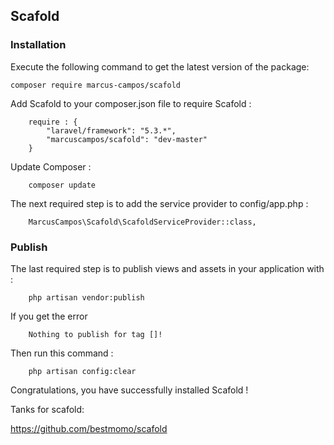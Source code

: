 ## Scafold ##

### Installation ###

Execute the following command to get the latest version of the package:

```
composer require marcus-campos/scafold
```

Add Scafold to your composer.json file to require Scafold :
```
    require : {
        "laravel/framework": "5.3.*",
        "marcuscampos/scafold": "dev-master"
    }
```

Update Composer :
```
    composer update
```

The next required step is to add the service provider to config/app.php :
```
    MarcusCampos\Scafold\ScafoldServiceProvider::class,
```

### Publish ###

The last required step is to publish views and assets in your application with :
```
    php artisan vendor:publish
```

If you get the error
```
    Nothing to publish for tag []!
```

Then run this command :

```
    php artisan config:clear
```


Congratulations, you have successfully installed Scafold !

Tanks for scafold: 

https://github.com/bestmomo/scafold
